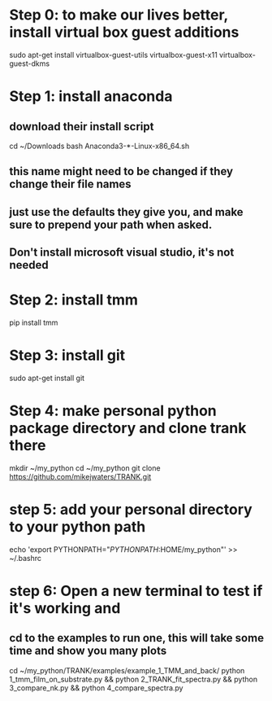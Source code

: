 # Step 0: to make our lives better, install virtual box guest additions

sudo apt-get install virtualbox-guest-utils  virtualbox-guest-x11 virtualbox-guest-dkms


# Step 1: install anaconda
## download their install script
cd ~/Downloads
bash Anaconda3-*-Linux-x86_64.sh 
## this name might need to be changed if they change their file names
## just use the defaults they give you, and make sure to prepend your path when asked. 
## Don't install microsoft visual studio, it's not needed


# Step 2:  install tmm
pip install tmm

# Step 3: install git
sudo apt-get install git

# Step 4: make personal python package directory and clone trank there
mkdir ~/my_python
cd ~/my_python
git clone https://github.com/mikejwaters/TRANK.git

# step 5: add your personal directory to your python path
echo 'export PYTHONPATH="${PYTHONPATH}:$HOME/my_python"' >> ~/.bashrc

# step 6: Open a new terminal to test if it's working and
## cd to the examples to run one, this will take some time and show you many plots
cd ~/my_python/TRANK/examples/example_1_TMM_and_back/
python 1_tmm_film_on_substrate.py && python 2_TRANK_fit_spectra.py  && python 3_compare_nk.py && python 4_compare_spectra.py


